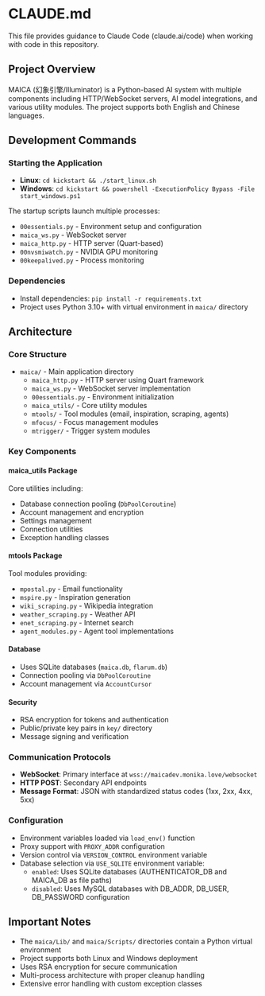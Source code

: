 # CLAUDE.md

This file provides guidance to Claude Code (claude.ai/code) when working with code in this repository.

## Project Overview

MAICA (幻象引擎/Illuminator) is a Python-based AI system with multiple components including HTTP/WebSocket servers, AI model integrations, and various utility modules. The project supports both English and Chinese languages.

## Development Commands

### Starting the Application
- **Linux**: `cd kickstart && ./start_linux.sh`
- **Windows**: `cd kickstart && powershell -ExecutionPolicy Bypass -File start_windows.ps1`

The startup scripts launch multiple processes:
- `00essentials.py` - Environment setup and configuration
- `maica_ws.py` - WebSocket server
- `maica_http.py` - HTTP server (Quart-based)
- `00nvsmiwatch.py` - NVIDIA GPU monitoring
- `00keepalived.py` - Process monitoring

### Dependencies
- Install dependencies: `pip install -r requirements.txt`
- Project uses Python 3.10+ with virtual environment in `maica/` directory

## Architecture

### Core Structure
- `maica/` - Main application directory
  - `maica_http.py` - HTTP server using Quart framework
  - `maica_ws.py` - WebSocket server implementation
  - `00essentials.py` - Environment initialization
  - `maica_utils/` - Core utility modules
  - `mtools/` - Tool modules (email, inspiration, scraping, agents)
  - `mfocus/` - Focus management modules
  - `mtrigger/` - Trigger system modules

### Key Components

#### maica_utils Package
Core utilities including:
- Database connection pooling (`DbPoolCoroutine`)
- Account management and encryption
- Settings management
- Connection utilities
- Exception handling classes

#### mtools Package
Tool modules providing:
- `mpostal.py` - Email functionality
- `mspire.py` - Inspiration generation
- `wiki_scraping.py` - Wikipedia integration
- `weather_scraping.py` - Weather API
- `enet_scraping.py` - Internet search
- `agent_modules.py` - Agent tool implementations

#### Database
- Uses SQLite databases (`maica.db`, `flarum.db`)
- Connection pooling via `DbPoolCoroutine`
- Account management via `AccountCursor`

#### Security
- RSA encryption for tokens and authentication
- Public/private key pairs in `key/` directory
- Message signing and verification

### Communication Protocols
- **WebSocket**: Primary interface at `wss://maicadev.monika.love/websocket`
- **HTTP POST**: Secondary API endpoints
- **Message Format**: JSON with standardized status codes (1xx, 2xx, 4xx, 5xx)

### Configuration
- Environment variables loaded via `load_env()` function
- Proxy support with `PROXY_ADDR` configuration
- Version control via `VERSION_CONTROL` environment variable
- Database selection via `USE_SQLITE` environment variable:
  - `enabled`: Uses SQLite databases (AUTHENTICATOR_DB and MAICA_DB as file paths)
  - `disabled`: Uses MySQL databases with DB_ADDR, DB_USER, DB_PASSWORD configuration

## Important Notes
- The `maica/Lib/` and `maica/Scripts/` directories contain a Python virtual environment
- Project supports both Linux and Windows deployment
- Uses RSA encryption for secure communication
- Multi-process architecture with proper cleanup handling
- Extensive error handling with custom exception classes
